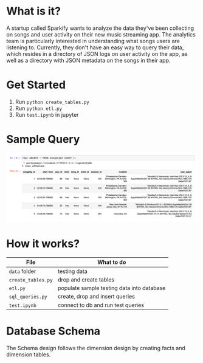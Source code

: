 # What is it?
A startup called Sparkify wants to analyze the data they've been collecting on songs and user activity on their new music streaming app. The analytics team is particularly interested in understanding what songs users are listening to. Currently, they don't have an easy way to query their data, which resides in a directory of JSON logs on user activity on the app, as well as a directory with JSON metadata on the songs in their app.

# Get Started
1. Run `python create_tables.py`
1. Run `python etl.py`
1. Run `test.ipynb` in jupyter

# Sample Query
![Sample Query](docs/query.png)

# How it works?
| File               | What to do                                   |
| ------------------ | -------------------------------------------- |
| `data` folder      | testing data                                 |
| `create_tables.py` | drop and create tables                       |
| `etl.py`           | populate sample testing data into database   |
| `sql_queries.py`   | create, drop and insert queries              |
| `test.ipynb`       | connect to db and run test queries           | 

# Database Schema 
The Schema design follows the dimension design by creating facts and dimension tables.